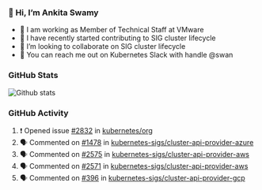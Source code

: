### 👋 Hi, I’m Ankita Swamy 

- 💼 I am working as Member of Technical Staff at VMware
- 👀 I have recently started contributing to SIG cluster lifecycle 
- 💞️ I’m looking to collaborate on SIG cluster lifecycle
- 💬 You can reach me out on Kubernetes Slack with handle @swan

### GitHub Stats
![Github stats](https://github-readme-stats.vercel.app/api?username=Ankitasw&count_private=true&show_icons=true&theme=tokyonight)

### GitHub Activity 
<!--START_SECTION:activity-->
1. ❗️ Opened issue [#2832](https://github.com/kubernetes/org/issues/2832) in [kubernetes/org](https://github.com/kubernetes/org)
2. 🗣 Commented on [#1478](https://github.com/kubernetes-sigs/cluster-api-provider-azure/issues/1478) in [kubernetes-sigs/cluster-api-provider-azure](https://github.com/kubernetes-sigs/cluster-api-provider-azure)
3. 🗣 Commented on [#2575](https://github.com/kubernetes-sigs/cluster-api-provider-aws/issues/2575) in [kubernetes-sigs/cluster-api-provider-aws](https://github.com/kubernetes-sigs/cluster-api-provider-aws)
4. 🗣 Commented on [#2571](https://github.com/kubernetes-sigs/cluster-api-provider-aws/issues/2571) in [kubernetes-sigs/cluster-api-provider-aws](https://github.com/kubernetes-sigs/cluster-api-provider-aws)
5. 🗣 Commented on [#396](https://github.com/kubernetes-sigs/cluster-api-provider-gcp/issues/396) in [kubernetes-sigs/cluster-api-provider-gcp](https://github.com/kubernetes-sigs/cluster-api-provider-gcp)
<!--END_SECTION:activity-->
